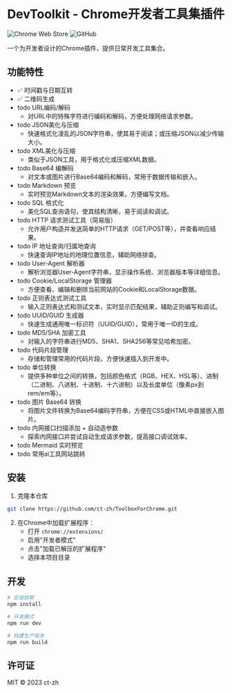 # DevToolkit - Chrome开发者工具集插件

![Chrome Web Store](https://img.shields.io/chrome-web-store/v/your-extension-id-here) 
![GitHub](https://img.shields.io/github/license/ct-zh/ToolboxForChrome)

一个为开发者设计的Chrome插件，提供日常开发工具集合。

## 功能特性
- ✅ 时间戳与日期互转
- ✅ 二维码生成
- todo URL编码/解码
  - 对URL中的特殊字符进行编码和解码，方便处理网络请求参数。
- todo JSON美化与压缩
  - 快速格式化凌乱的JSON字符串，使其易于阅读；或压缩JSON以减少传输大小。
- todo XML美化与压缩
  - 类似于JSON工具，用于格式化或压缩XML数据。
- todo Base64 编解码
  - 对文本或图片进行Base64编码和解码，常用于数据传输和嵌入。
- todo Markdown 预览
  - 实时预览Markdown文本的渲染效果，方便编写文档。
- todo SQL 格式化
  - 美化SQL查询语句，使其结构清晰，易于阅读和调试。
- todo HTTP 请求测试工具（简易版）
  - 允许用户构造并发送简单的HTTP请求（GET/POST等），并查看响应结果。
- todo IP 地址查询/归属地查询
  - 快速查询IP地址的地理位置信息，辅助网络排查。
- todo User-Agent 解析器
  - 解析浏览器User-Agent字符串，显示操作系统、浏览器版本等详细信息。
- todo Cookie/LocalStorage 管理器
  - 方便查看、编辑和删除当前网站的Cookie和LocalStorage数据。
- todo 正则表达式测试工具
  - 输入正则表达式和测试文本，实时显示匹配结果，辅助正则编写和调试。
- todo UUID/GUID 生成器
  - 快速生成通用唯一标识符（UUID/GUID），常用于唯一ID的生成。
- todo MD5/SHA 加密工具
  - 对输入的字符串进行MD5、SHA1、SHA256等常见哈希加密。
- todo 代码片段管理
  - 存储和管理常用的代码片段，方便快速插入到开发中。
- todo 单位转换
  - 提供多种单位之间的转换，包括颜色格式（RGB、HEX、HSL等）、进制（二进制、八进制、十进制、十六进制）以及长度单位（像素px到rem/em等）。
- todo 图片 Base64 转换
  - 将图片文件转换为Base64编码字符串，方便在CSS或HTML中直接嵌入图片。
- todo 内网接口扫描添加 + 自动造参数
  - 探索内网接口并尝试自动生成请求参数，提高接口调试效率。
- todo Mermaid 实时预览
- todo 常用ai工具网站跳转

## 安装
1. 克隆本仓库
```bash
git clone https://github.com/ct-zh/ToolboxForChrome.git
```
2. 在Chrome中加载扩展程序：
   - 打开 `chrome://extensions/`
   - 启用"开发者模式"
   - 点击"加载已解压的扩展程序"
   - 选择本项目目录

## 开发
```bash
# 安装依赖
npm install

# 开发模式
npm run dev

# 构建生产版本
npm run build
```

## 许可证
MIT © 2023 ct-zh
